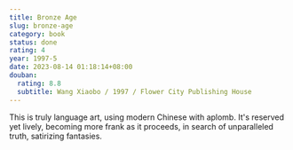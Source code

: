 ```yaml
---
title: Bronze Age
slug: bronze-age
category: book
status: done
rating: 4
year: 1997-5
date: 2023-08-14 01:18:14+08:00
douban:
  rating: 8.8
  subtitle: Wang Xiaobo / 1997 / Flower City Publishing House
---
```


This is truly language art, using modern Chinese with aplomb. It's reserved yet lively, becoming more frank as it proceeds, in search of unparalleled truth, satirizing fantasies.
